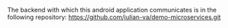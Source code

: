 The backend with which this android application communicates is in the following repository: https://github.com/julian-va/demo-microservices.git
